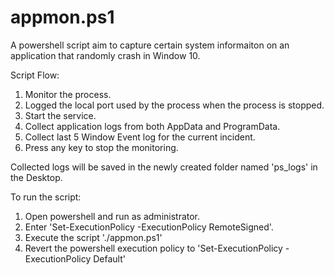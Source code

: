# appmon.ps1
A powershell script aim to capture certain system informaiton on an application that randomly crash in Window 10.

Script Flow:
1. Monitor the process.
2. Logged the local port used by the process when the process is stopped.
3. Start the service.
4. Collect application logs from both AppData and ProgramData.
5. Collect last 5 Window Event log for the current incident.
6. Press any key to stop the monitoring.

Collected logs will be saved in the newly created folder named 'ps_logs' in the Desktop.

To run the script:
1. Open powershell and run as administrator.
2. Enter 'Set-ExecutionPolicy -ExecutionPolicy RemoteSigned'.
3. Execute the script './appmon.ps1'
4. Revert the powershell execution policy to 'Set-ExecutionPolicy -ExecutionPolicy Default'
